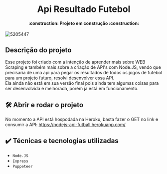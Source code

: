 <h1 align="center"> Api Resultado Futebol </h1>
<h4 align="center"> 
    :construction:  Projeto em construção  :construction:
</h4>

![5205447](https://user-images.githubusercontent.com/86241807/181915168-11f8f101-7478-464d-83d4-7addd3cba652.jpg)

## Descrição do projeto
Esse projeto foi criado com a intenção de aprender mais sobre WEB Scraping e também mais sobre a criação de API's com Node.JS, vendo que precisaria de uma api para pegar os resultados de todos os jogos de futebol para um projeto futuro, resolvi desenvolver essa API.<br>
Ela ainda não está em sua versão final pois ainda tem algumas coisas para ser desenvolvida e melhorada, porém ja está em funcionamento.

## 🛠️ Abrir e rodar o projeto

No momento a API está hospodada na Heroku, basta fazer o GET no link e consumir a API: https://nodejs-api-futball.herokuapp.com/

## ✔️ Técnicas e tecnologias utilizadas

- ``Node.JS``
- ``Express``
- ``Puppeteer``
